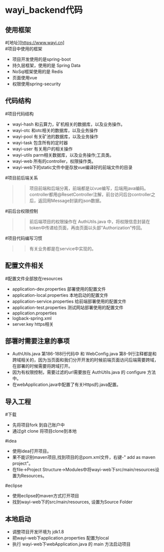 wayi_backend代码
=============================
使用框架
-----------------------------
#[地址][https://www.wayi.cn]<br>
#项目中使用的框架
* 项目开发使用的是spring-boot
* 持久层框架，使用的是 Spring Data
* NoSql框架使用的是 Redis
* 页面使用vue
* 权限使用spring-security

代码结构
-----------------------------
#项目代码结构<br>
* wayi-hash 和云算力，矿机相关的数据库，以及业务操作。
* wayi-otc	和otc相关的数据库，以及业务操作
* wayi-pool	有关矿池的数据库，以及业务操作
* wayi-task 包含所有的定时器
* wayi-user 有关用户的相关操作
* wayi-utils parm相关数据库，以及业务操作;工具类。
* wayi-web	所有的controller，权限操作类。<br>
* wayi-web下的static文件中是存放vue编译好的前端文件的目录

#项目前后端关系<br>
>>	项目前端和后端分离，前端都是以vue编写，后端用java编码。controller都用@ResetController注解，前台访问后台controller之后，返回用Message封装的json数据。

#前后台权限控制<br>
>>	前后端项目的权限操作在 AuthUtils.java 中，将权限信息封装在token中传递给页面，再由页面以头部“Authorization”传回。

#项目代码编写习惯<br>
>>有关业务都是在service中实现的。

配置文件相关
-----------------------------
#配置文件全部放在resources<br>
* application-dev.properties 部署使用的配置文件
* application-local.properties 本地启动的配置文件
* application-service.properties 给前端部署使用的配置文件
* application-test.properties 测试网站部署使用的配置文件
* application.properties 
* logback-spring.xml 
* server.key https相关

部署时需要注意的事项
-----------------------------
* AuthUtils.java 第186-188行代码中  和 WebConfig.java 第8-9行注释都是和跨域相关的，因为当页面和我们分开开发的时候前端页面访问后端需要跨域，在部署的时候需要将跨域打开。
* 因为有权限控制，需要过滤的url需要放在 AuthUtils.java 的 configure 方法中。
* 在webApplication.java中配置了有关Https的.java配置。

导入工程
-----------------------------
#下载
* 先将项目fork 到自己账户中
* 通过git clone 将项目clone到本地

#idea
* 使用idea打开项目。
* 果不能识别maven项目,找到项目的总pom.xml文件，右键-" add as maven project"。
* 在file->Project Structure->Modules中将wayi-web下src/main/resources设置为Resources。

#eclipse
* 使用eclipse的maven方式打开项目
* 找到wayi-web下的src/main/resources, 设置为Source Folder


本地启动
-----------------------------
* 调整项目开发环境为 jdk1.8
* 把wayi-web下application.properties 配置为local
* 执行 wayi-web下webApplication.java 的 main 方法启动项目


